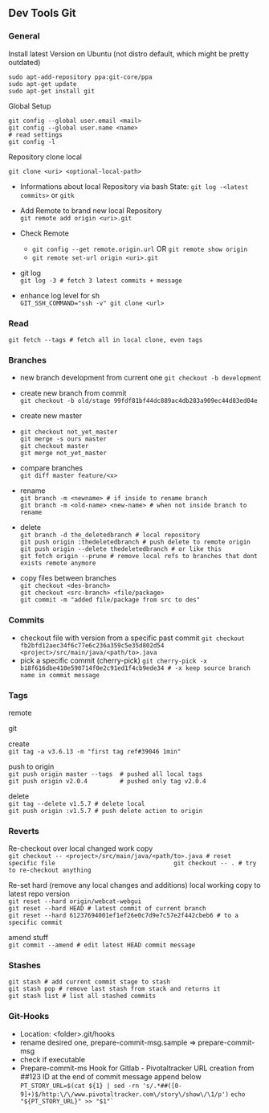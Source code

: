 ## Dev Tools Git

### General

Install latest Version on Ubuntu \(not distro default, which might be pretty outdated\)

```
sudo apt-add-repository ppa:git-core/ppa
sudo apt-get update
sudo apt-get install git
```

Global Setup

```
git config --global user.email <mail>
git config --global user.name <name>
# read settings
git config -l
```

Repository clone local

```
git clone <uri> <optional-local-path>
```

* Informations about local Repository via bash State: `git log -<latest commits>` or `gitk`
* Add Remote to brand new local Repository  
  `git remote add origin <uri>.git`

* Check Remote

  * `git config --get remote.origin.url` OR `git remote show origin`
  * `git remote set-url origin <uri>.git`

* git log  
  `git log -3 # fetch 3 latest commits + message`

* enhance log level for sh  
  `GIT_SSH_COMMAND="ssh -v" git clone <url>`

### Read

`git fetch --tags # fetch all in local clone, even tags`

### Branches

* new branch development from current one
  `git checkout -b development`
* create new branch from commit  
  `git checkout -b old/stage 99fdf81bf44dc889ac4db283a909ec44d83ed04e`

* create new master

* ```
  git checkout not_yet_master
  git merge -s ours master
  git checkout master
  git merge not_yet_master
  ```
* compare branches  
  `git diff master feature/<x>`

* rename  
  `git branch -m <newname> # if inside to rename branch                                                        
   git branch -m <old-name> <new-name> # when not inside branch to rename`

* delete  
  `git branch -d the_deletedbranch # local repository                                                  
   git push origin :thedeletedbranch # push delete to remote origin              
   git push origin --delete thedeletedbranch # or like this            
   git fetch origin --prune # remove local refs to branches that dont exists remote anymore`

* copy files between branches  
  `git checkout <des-branch>`  
  `git checkout <src-branch> <file/package>`  
  `git commit -m "added file/package from src to des"`

### Commits

* checkout file with version from a specific past commit
  `git checkout fb2bfd12aec34f6c77e6c236a359c5e35d802d54 <project>/src/main/java/<path/to>.java`
* pick a specific commit \(cherry-pick\)
  `git cherry-pick -x b18f616dbe410e590714f0e2c91ed1f4cb9ede34 # -x keep source branch name in commit message` 

### Tags

remote

git

create  
`git tag -a v3.6.13 -m "first tag ref#39046 1min"`

push to origin  
`git push origin master --tags  # pushed all local tags                                      
 git push origin v2.0.4         # pushed only tag v2.0.4`

delete  
`git tag --delete v1.5.7 # delete local                                    
 git push origin :v1.5.7 # push delete action to origin`

### Reverts

Re-checkout over local changed work copy  
`git checkout -- <project>/src/main/java/<path/to>.java # reset specific file                                
 git checkout -- . # try to re-checkout anything`

Re-set hard \(remove any local changes and additions\) local working copy to latest repo version  
`git reset --hard origin/webcat-webgui                                                  
 git reset --hard HEAD # latest commit of current branch                                                  
 git reset --hard 61237694001ef1ef26e0c7d9e7c57e2f442cbeb6 # to a specific commit`

amend stuff  
`git commit --amend # edit latest HEAD commit message`

### Stashes

`git stash # add current commit stage to stash`  
`git stash pop # remove last stash from stack and returns it                        
 git stash list # list all stashed commits`

### Git-Hooks

* Location: &lt;folder&gt;.git/hooks
* rename desired one, prepare-commit-msg.sample =&gt; prepare-commit-msg
* check if executable 
* Prepare-commit-ms Hook for Gitlab - Pivotaltracker URL creation from \#\#123 ID at the end of commit message append below
  `PT_STORY_URL=$(cat ${1} | sed -rn 's/.*##([0-9]+)$/http:\/\/www.pivotaltracker.com\/story\/show\/\1/p')`
  ``echo "${PT_STORY_URL}" >> "$1"` ``



